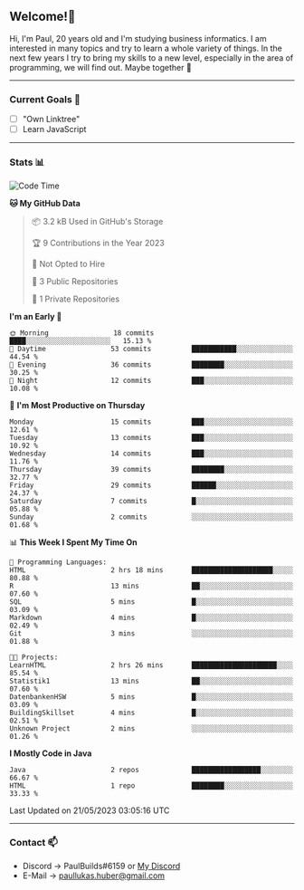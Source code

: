 ## Welcome!👋

Hi, I'm Paul, 20 years old and I'm studying business informatics. I am interested in many topics and try to learn a whole variety of things. In the next few years I try to bring my skills to a new level, especially in the area of programming, we will find out.
Maybe together 🤙

---
### Current Goals 🥅

- [ ] "Own Linktree"
- [ ] Learn JavaScript

---
### Stats 📊

<!--START_SECTION:waka-->
![Code Time](http://img.shields.io/badge/Code%20Time-67%20hrs%2038%20mins-blue)

**🐱 My GitHub Data** 

> 📦 3.2 kB Used in GitHub's Storage 
 > 
> 🏆 9 Contributions in the Year 2023
 > 
> 🚫 Not Opted to Hire
 > 
> 📜 3 Public Repositories 
 > 
> 🔑 1 Private Repositories 
 > 
**I'm an Early 🐤** 

```text
🌞 Morning                18 commits          ████░░░░░░░░░░░░░░░░░░░░░   15.13 % 
🌆 Daytime                53 commits          ███████████░░░░░░░░░░░░░░   44.54 % 
🌃 Evening                36 commits          ████████░░░░░░░░░░░░░░░░░   30.25 % 
🌙 Night                  12 commits          ███░░░░░░░░░░░░░░░░░░░░░░   10.08 % 
```
📅 **I'm Most Productive on Thursday** 

```text
Monday                   15 commits          ███░░░░░░░░░░░░░░░░░░░░░░   12.61 % 
Tuesday                  13 commits          ███░░░░░░░░░░░░░░░░░░░░░░   10.92 % 
Wednesday                14 commits          ███░░░░░░░░░░░░░░░░░░░░░░   11.76 % 
Thursday                 39 commits          ████████░░░░░░░░░░░░░░░░░   32.77 % 
Friday                   29 commits          ██████░░░░░░░░░░░░░░░░░░░   24.37 % 
Saturday                 7 commits           █░░░░░░░░░░░░░░░░░░░░░░░░   05.88 % 
Sunday                   2 commits           ░░░░░░░░░░░░░░░░░░░░░░░░░   01.68 % 
```


📊 **This Week I Spent My Time On** 

```text
💬 Programming Languages: 
HTML                     2 hrs 18 mins       ████████████████████░░░░░   80.88 % 
R                        13 mins             ██░░░░░░░░░░░░░░░░░░░░░░░   07.60 % 
SQL                      5 mins              █░░░░░░░░░░░░░░░░░░░░░░░░   03.09 % 
Markdown                 4 mins              █░░░░░░░░░░░░░░░░░░░░░░░░   02.49 % 
Git                      3 mins              ░░░░░░░░░░░░░░░░░░░░░░░░░   01.88 % 

🐱‍💻 Projects: 
LearnHTML                2 hrs 26 mins       █████████████████████░░░░   85.54 % 
Statistik1               13 mins             ██░░░░░░░░░░░░░░░░░░░░░░░   07.60 % 
DatenbankenHSW           5 mins              █░░░░░░░░░░░░░░░░░░░░░░░░   03.09 % 
BuildingSkillset         4 mins              █░░░░░░░░░░░░░░░░░░░░░░░░   02.51 % 
Unknown Project          2 mins              ░░░░░░░░░░░░░░░░░░░░░░░░░   01.26 % 
```

**I Mostly Code in Java** 

```text
Java                     2 repos             █████████████████░░░░░░░░   66.67 % 
HTML                     1 repo              ████████░░░░░░░░░░░░░░░░░   33.33 % 
```




 Last Updated on 21/05/2023 03:05:16 UTC
<!--END_SECTION:waka-->

---
### Contact 📫

* Discord -> PaulBuilds#6159 or [My Discord](https://discord.gg/7kq6UnB)
* E-Mail -> paullukas.huber@gmail.com
